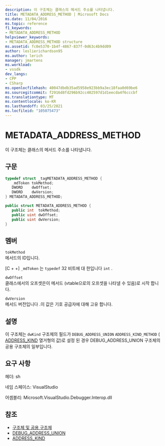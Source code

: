 ```yaml
---
description: 이 구조체는 클래스의 메서드 주소를 나타냅니다.
title: METADATA_ADDRESS_METHOD | Microsoft Docs
ms.date: 11/04/2016
ms.topic: reference
f1_keywords:
- METADATA_ADDRESS_METHOD
helpviewer_keywords:
- METADATA_ADDRESS_METHOD structure
ms.assetid: fc0e5370-1b4f-4867-837f-0d63c4b9dd09
author: leslierichardson95
ms.author: lerich
manager: jmartens
ms.workload:
- vssdk
dev_langs:
- CPP
- CSharp
ms.openlocfilehash: 40047dbdb35ad5958e923bb9a3ec18faa0d69be6
ms.sourcegitcommit: f2916d8fd296b92cc402597d1d1eecda4f6cccbf
ms.translationtype: MT
ms.contentlocale: ko-KR
ms.lasthandoff: 03/25/2021
ms.locfileid: "105075473"
---
```

# <a name="metadata_address_method"></a>METADATA_ADDRESS_METHOD
이 구조체는 클래스의 메서드 주소를 나타냅니다.

## <a name="syntax"></a>구문

```cpp
typedef struct _tagMETADATA_ADDRESS_METHOD {
   _mdToken tokMethod;
   DWORD    dwOffset;
   DWORD    dwVersion;
} METADATA_ADDRESS_METHOD;
```

```csharp
public struct METADATA_ADDRESS_METHOD {
   public int  tokMethod;
   public uint dwOffset;
   public uint dwVersion;
}
```

## <a name="members"></a>멤버
 `tokMethod`\
 메서드의 ID입니다.

 [C + +] `_mdToken` 는 `typedef` 32 비트에 대 한입니다 `int` .

 `dwOffset`\
 클래스에서의 오프셋은이 메서드 (vtable으로의 오프셋을 나타낼 수 있음)로 시작 합니다.

 `dwVersion`\
 메서드 버전입니다 .이 값은 기호 공급자에 대해 고유 합니다.

## <a name="remarks"></a>설명
 이 구조체는 [](../../../extensibility/debugger/reference/debug-address-union.md) `dwKind` 구조체의 필드가 `DEBUG_ADDRESS_UNION` `ADDRESS_KIND_METHOD` ( [ADDRESS_KIND](../../../extensibility/debugger/reference/address-kind.md) 열거형의 값)로 설정 된 경우 DEBUG_ADDRESS_UNION 구조체의 공용 구조체의 일부입니다.

## <a name="requirements"></a>요구 사항
 헤더: sh

 네임 스페이스: VisualStudio

 어셈블리: Microsoft.VisualStudio.Debugger.Interop.dll

## <a name="see-also"></a>참조
- [구조체 및 공용 구조체](../../../extensibility/debugger/reference/structures-and-unions.md)
- [DEBUG_ADDRESS_UNION](../../../extensibility/debugger/reference/debug-address-union.md)
- [ADDRESS_KIND](../../../extensibility/debugger/reference/address-kind.md)
